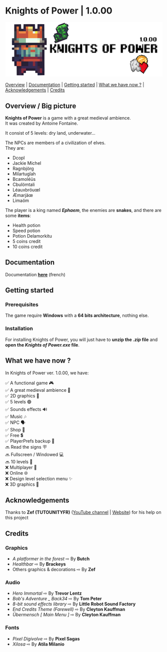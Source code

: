 # Knights of Power | 1.0.00
![Logo Knights of Power](./Documentation/Images/Logo_trensparent.png)

[Overview](#overview--big-picture) | [Documentation](#documentation) | [Getting started](#getting-started) | [What we have now ?](#what-we-have-now-) | [Acknowledgements](#acknowledgements) | [Credits](#credits)

## Overview / Big picture

__Knights of Power__ is a game with a great medieval ambience.  
It was created by Antoine Fontaine.
 
It consist of 5 levels: dry land, underwater...  
  
The NPCs are members of a civilization of elves.  
They are:  
*  Dcopl
*  Jackie Michel
*  Ragnbjörg
*  Milartugîah
*  Bcamoléüs
*  Cbulömtali
*  Léauxbröuœl
*  Æmarjäœ
*  Limaöm
  
The player is a king named ___Ephaem___, the enemies are __snakes__, and there are some __items__:  
* Health potion
* Speed potion
* Potion Delamorkitu
* 5 coins credit
* 10 coins credit

## Documentation
Documentation [__here__](http://176.174.109.28/fr/Knights-of-Power/) (french)

## Getting started

### Prerequisites

The game require __Windows__ with a __64 bits architecture__, nothing else.

### Installation

For installing Knights of Power, you will just have to __unzip the _.zip_ file__ and __open the _Knights of Power.exe_ file__.

## What we have now ?

In Knights of Power ver. 1.0.00, we have:

✅ A functional game 🎮  
✅ A great medieval ambience 👑  
✅ 2D graphics 👾  
✅ 5 levels 🟢​  
✅ Sounds effects 🔊  
✅ Music 🎶  
✅ NPC 🗣️​  
✅ Shop ​🛒​  
✅ Free ​💲​  
✅ PlayerPrefs backup 💾​  
🔜 Read the signs ​​🪧​  
🔜 Fullscreen / Windowed 💻​  
🔜 10 levels 🔴  
❌ Multiplayer 👥​  
❌ Online 🌐​​  
❌ Design level selection menu ​✨​  
❌ 3D graphics 🚀  

## Acknowledgements

Thanks to __Zef (TUTOUNITYFR)__ ([YouTube channel](https://www.youtube.com/channel/UCJRwb5W4ZzG43J5_dViL6Fw) | [Website](https://www.tutounity.fr/)) for his help on this project

## Credits

### Graphics

* _A platformer in the forest_ ⇨ By __Butch__
* _Healthbar_ ⇨ By __Brackeys__
* Others graphics & decorations ⇨ By __Zef__

### Audio

* _Hero Immortal_ ⇨ By __Trevor Lentz__
* _Bob's Adventure _ Back34_ ⇨ By __Tom Peter__
* _8-bit sound effects library_ ⇨ By __Little Robot Sound Factory__
* _End Credits Theme (Farewell)_ ⇨ By __Cleyton Kauffman__
* _Übermensch [ Main Menu ]_ ⇨ By __Cleyton Kauffman__

### Fonts

* _Pixel Digivolve_ ⇨ By __Pixel Sagas__
* _Xilosa_ ⇨ By __Atila Milanio__